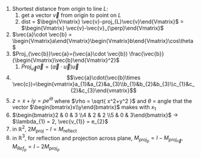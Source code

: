 1. Shortest distance from origin to line $L$:
	1. get a vector $\vec{v}$ from origin to point on $L$
	2. dist = $\begin{Vmatrix} \vec{v}-proj_{L}\vec{v}\end{Vmatrix}$ = $\begin{Vmatrix} \vec{v}-\vec{v}_{\perp}\end{Vmatrix}$ 
2. $\vec{a}\cdot \vec{b} = \begin{Vmatrix}a\end{Vmatrix}\begin{Vmatrix}b\end{Vmatrix}\cos\theta$
3. $Proj_{\vec{b}}\vec{a}=(\vec{a}\cdot \vec{b}) \frac{\vec{b}}{\begin{Vmatrix}\vec{b}\end{Vmatrix}^2}$
	1. $Proj_{\vec{u}}\vec{a}=(\vec{a}\cdot \vec{u})\vec{u}$
4. $$\vec{a}\cdot(\vec{b}\times \vec{c})=\begin{vmatrix}a_{1}&a_{2}&a_{3}\\b_{1}&b_{2}&b_{3}\\c_{1}&c_{2}&c_{3}\end{vmatrix}$$
5. $z = x+iy = \rho e^{i\theta}$ where $\rho = \sqrt{ x^2+y^2 }$ and $\theta$ = angle that the vector $\begin{bmatrix}x\\y\end{bmatrix}$ makes with $x_{1}$
6. $\begin{bmatrix}2 & 0 & 3 \\4 & 2 & 2 \\5 & 0 & 3\end{bmatrix}$ -> $\lambda_{1} = 2, \vec{v_{1}} = e_{2}$ 
7. in $\mathbb{R}^2$, $2M_{proj}-I = M_{\text{reflect}}$
8. in $\mathbb{R}^3$, for reflection and projection across plane, $M_{proj_{p}} = I-M_{proj_{\vec{n}}}, M_{Ref_{p}}=I - 2M_{proj_{p}}$